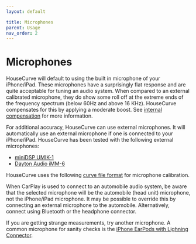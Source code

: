 ```yaml
---
layout: default

title: Microphones
parent: Usage
nav_order: 2
---
```


# Microphones
HouseCurve will default to using the built in microphone of your iPhone/iPad.  These microphones have a surprisingly flat response and are quite acceptable for tuning an audio system.  When compared to an external calibrated microphone, they do show some roll off at the extreme ends of the frequency spectrum (below 60Hz and above 16 KHz).  HouseCurve compensates for this by applying a moderate boost.  See [internal compensation](../manual/measure_setup.md#internal-mic-compensation) for more information.

For additional accuracy, HouseCurve can use external microphones.  It will automatically use an external microphone if one is connected to your iPhone/iPad.  HouseCurve has been tested with the following external microphones:

* [miniDSP UMIK-1](https://www.minidsp.com/products/acoustic-measurement/umik-1)
* [Dayton Audio iMM-6](https://www.daytonaudio.com/product/1117/imm-6-idevice-calibrated-measurement-microphone)

HouseCurve uses the following [curve file format](../manual/file_formats.md#curves) for microphone calibration.

When CarPlay is used to connect to an automobile audio system, be aware that the selected microphone will be the automobile (head unit) microphone, not the iPhone/iPad microphone.  It may be possible to override this by connecting an external microphone to the automobile.  Alternatively, connect using Bluetooth or the headphone connector.

If you are getting strange measurements, try another microphone.  A common microphone for sanity checks is the [iPhone EarPods with Lighning Connector](https://www.apple.com/shop/product/MMTN2AM/A/earpods-with-lightning-connector).


